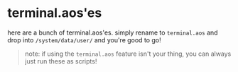 # terminal.aos'es

here are a bunch of terminal.aos'es. simply rename to `terminal.aos` and drop into `/system/data/user/` and you're good to go!

> note: if using the `terminal.aos` feature isn't your thing, you can always just run these as scripts!